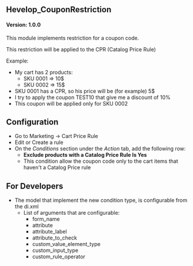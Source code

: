 Hevelop_CouponRestriction
-------------------------

#### Version: 1.0.0 


This module implements restriction for a coupon code.

This restriction will be applied to the CPR (Catalog Price Rule)

Example:
* My cart has 2 products:
    - SKU 0001 => 10$
    - SKU 0002 => 15$
* SKU 0001 has a CPR, so his price will be (for example) 5$
* I try to apply the coupon TEST10 that give me a discount of 10%
* This coupon will be applied only for SKU 0002

## Configuration

* Go to Marketing -> Cart Price Rule
* Edit or Create a rule
* On the *Conditions* section under the *Action* tab, add the following row:
    * **Exclude products with a Catalog Price Rule Is Yes**
    * This condition allow the coupon code only to the cart items that haven't a Catalog Price rule
    
## For Developers

* The model that implement the new condition type, is configurable from the di.xml
    * List of arguments that are configurable:
        * form_name
        * attribute
        * attribute_label
        * attribute_to_check
        * custom_value_element_type
        * custom_input_type
        * custom_rule_operator
    
